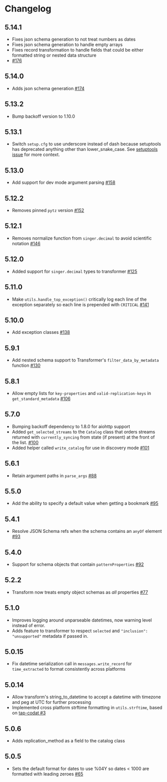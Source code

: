 # Changelog

## 5.14.1
  * Fixes json schema generation to not treat numbers as dates
  * Fixes json schema generation to handle empty arrays
  * Fixes record transformation to handle fields that could be either formatted string or nested data structure
  * [#176](https://github.com/singer-io/singer-python/pull/176)


## 5.14.0
  * Adds json schema generation [#174](https://github.com/singer-io/singer-python/pull/174)

## 5.13.2
  * Bump backoff version to 1.10.0

## 5.13.1
  * Switch `setup.cfg` to use underscore instead of dash because setuptools has deprecated anything other than lower_snake_case. See [setuptools issue](https://github.com/pypa/setuptools/issues/4910) for more context.

## 5.13.0
  * Add support for dev mode argument parsing [#158](https://github.com/singer-io/singer-python/pull/158)

## 5.12.2
  * Removes pinned `pytz` version [#152](https://github.com/singer-io/singer-python/pull/152)

## 5.12.1
  * Removes normalize function from `singer.decimal` to avoid scientific notation [#146](https://github.com/singer-io/singer-python/pull/146)

## 5.12.0
  * Added support for `singer.decimal` types to transformer [#125](https://github.com/singer-io/singer-python/pull/125)

## 5.11.0
  * Make `utils.handle_top_exception()` critically log each line of the exception separately so each line is prepended with `CRITICAL` [#141](https://github.com/singer-io/singer-python/pull/141)

## 5.10.0
  * Add exception classes [#138](https://github.com/singer-io/singer-python/pull/138)

## 5.9.1
  * Add nested schema support to Transformer's `filter_data_by_metadata` function [#130](https://github.com/singer-io/singer-python/pull/130)

## 5.8.1
  * Allow empty lists for `key-properties` and `valid-replication-keys` in `get_standard_metadata` [#106](https://github.com/singer-io/singer-python/pull/106)

## 5.7.0
  * Bumping backoff dependency to 1.8.0 for aiohttp support
  * Added `get_selected_streams` to the `Catalog` class that orders streams returned with `currently_syncing` from state (if present) at the front of the list. [#100](https://github.com/singer-io/singer-python/pull/100)
  * Added helper called `write_catalog` for use in discovery mode [#101](https://github.com/singer-io/singer-python/pull/101)

## 5.6.1
  * Retain argument paths in `parse_args` [#88](https://github.com/singer-io/singer-python/pull/88)

## 5.5.0
  * Add the ability to specify a default value when getting a bookmark [#95](https://github.com/singer-io/singer-python/pull/95)

## 5.4.1
  * Resolve JSON Schema refs when the schema contains an `anyOf` element [#93](https://github.com/singer-io/singer-python/pull/93)

## 5.4.0
  * Support for schema objects that contain `patternProperties` [#92](https://github.com/singer-io/singer-python/pull/92)

## 5.2.2
  * Transform now treats empty object schemas as *all* properties [#77](https://github.com/singer-io/singer-python/pull/77)

## 5.1.0
  * Improves logging around unparseable datetimes, now warning level instead of error.
  * Adds feature to transformer to respect `selected` and `"inclusion": "unsupported"` metadata if passed in.

## 5.0.15
  * Fix datetime serialization call in `messages.write_record` for `time_extracted` to format consistently across platforms

## 5.0.14
  * Allow transform's string_to_datetime to accept a datetime with timezone and peg at UTC for further processing
  * Implemented cross platform strftime formatting in `utils.strftime`, based on [tap-codat #3](https://github.com/singer-io/tap-codat/pull/3)

## 5.0.6
  * Adds replication_method as a field to the catalog class

## 5.0.5
  * Sets the default format for dates to use %04Y so dates < 1000 are formatted with leading zeroes [#65](https://github.com/singer-io/singer-python/pull/65)
